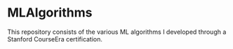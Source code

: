 # MLAlgorithms
This repository consists of the various ML algorithms I developed through a Stanford CourseEra certification.
